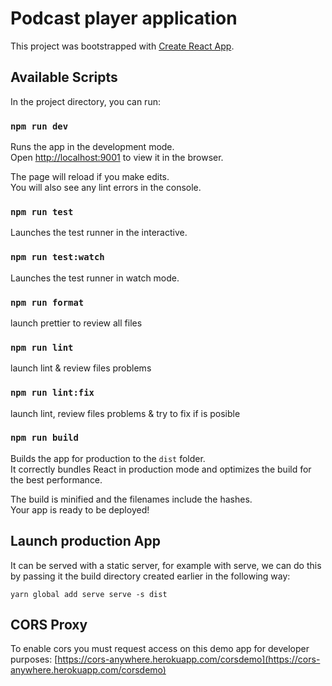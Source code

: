 # Podcast player application

This project was bootstrapped with [Create React App](https://github.com/facebook/create-react-app).

## Available Scripts

In the project directory, you can run:

### `npm run dev`

Runs the app in the development mode.\
Open [http://localhost:9001](http://localhost:9001) to view it in the browser.

The page will reload if you make edits.\
You will also see any lint errors in the console.

### `npm run test`

Launches the test runner in the interactive.

### `npm run test:watch`

Launches the test runner in watch mode.

### `npm run format`

launch prettier to review all files 

### `npm run lint`

launch lint & review files problems 

### `npm run lint:fix`

launch lint, review files problems & try to fix if is posible

### `npm run build`

Builds the app for production to the `dist` folder.\
It correctly bundles React in production mode and optimizes the build for the best performance.

The build is minified and the filenames include the hashes.\
Your app is ready to be deployed!

## Launch production App

It can be served with a static server, for example with serve, we can do this by passing it the build directory created earlier in the following way:

<code>yarn global add serve
serve -s dist
</code>

## CORS Proxy
To enable cors you must request access on this demo app for developer purposes:
[https://cors-anywhere.herokuapp.com/corsdemo](https://cors-anywhere.herokuapp.com/corsdemo)
